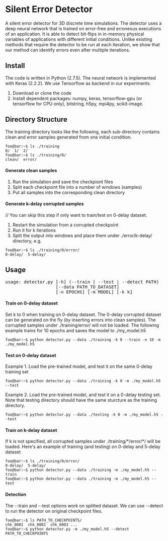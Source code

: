 # Silent Error Detector

A silent error detector for 3D discrete time simulations. The detector uses a deep neural network that is trained 
on error-free and erroneous executions of an application. It is able to detect bit-flips in in-memory physical variables
of applications with different initial conditions. Unlike existing methods that require the detector to be run at each
iteration, we show that our method can identify errors even after multiple iterations.


## Install

The code is written in Python (2.7.5). The neural network is implemented with Keras (2.2.2). We use Tensorflow as backend in our
experiments.
1. Download or clone the code
2. Install dependent packages:
  numpy, keras, tensorflow-gpu (or tensorflow for CPU only), bitstring, h5py, mpi4py, scikit-image.

## Directory Structure

The training directory looks like the following, each sub-directory contains clean and error samples generated from one initial condition.
```console
foo@bar:~$ ls ./training
0/  1/  2/
foo@bar:~$ ls ./training/0/
clean/  error/
```
#### Generate clean samples
1. Run the simulation and save the checkpiont files
2. Split each checkpoint file into a number of windows (samples)
3. Put all samples into the corresponding clean directory

#### Generate k-delay corrupted samples
// You can skip this step if only want to train/test on 0-delay dataset. 
1. Restart the simulation from a corrupted checkpoint
2. Run it for k iterations
3. Split the output into windows and place them under ./error/k-delay/ directory, e.g.
```console
foo@bar:~$ ls ./training/0/error/
0-delay/  5-delay/
```

## Usage
<pre>
usage: detector.py [-h] (--train | --test | --detect PATH)
                   [--data PATH_TO_DATASET] 
                   [-n EPOCHS] [-m MODEL] [-k k]
</pre>


#### Train on 0-delay dataset
Set k to 0 when training on 0-delay dataset. The 0-delay corrupted dataset can be generated on the fly
(by inserting errors into clean samples). The corrupted samples under ./training/error/ will not be loaded.
The following example trains for 10 epochs and saves the model to ./my_model.h5
```console
foo@bar:~$ python detector.py --data ./training -k 0 --train -n 10 -m ./my_model.h5
```

#### Test on 0-delay dataset
Example 1. Load the pre-trained model, and test it on the same 0-delay training set
```console
foo@bar:~$ python detector.py --data ./training -k 0 -m ./my_model.h5 --test
```

Example 2. Load the pre-trained model, and test it on a 0-delay testing set. Note that testing directory should have the same
sturcture as the training directory.
```console
foo@bar:~$ python detector.py --data ./testing -k 0 -m ./my_model.h5 --test
```

#### Train on k-delay dataset
If k is not specified, all corrupted samples under ./training/\*/error/\*/ will be loaded.
Here's an example of training (and testing) on 0-delay and 5-delay dataset
```console
foo@bar:~$ ls ./training/0/error/
0-delay/  5-delay/
foo@bar:~$ python detector.py --data ./training -m ./my_model.h5 --train
foo@bar:~$ python detector.py --data ./training -m ./my_model.h5 --test
```


#### Detection
The --train and --test options work on splitted dataset. We can use --detect to run the detector on original checkpoint files. 
```console
foo@bar:~$ ls PATH_TO_CHECKPOINTS/
chk_0001  chk_0002  chk_0003 ...
foo@bar:~$ python detector.py -m ./my_model.h5 --detect PATH_TO_CHECKPOINTS
```

